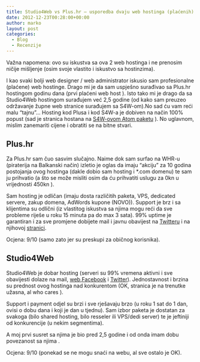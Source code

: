 ```yaml
---
title: Studio4Web vs Plus.hr – usporedba dvaju web hostinga (plaćenih)
date: 2012-12-23T00:28:00+00:00
author: marko
layout: post
categories:
  - Blog
  - Recenzije
---
```

Važna napomena: ovo su iskustva sa ova 2 web hostinga i ne prenosim ničije mišljenje (osim svoje vlastito i iskustvo sa hostinzima).

I kao svaki bolji web designer / web administrator iskusio sam profesionalne (plaćene) web hostinge. Drago mi je da sam uspješno surađivao sa Plus.hr hostingom godinu dana (prvi plaćeni web host ). Isto tako mi je drago da sa Studio4Web hostingom surađujem već 2,5 godine (od kako sam preuzeo održavanje župne web stranice surađujem sa S4W-om).<a name='more'></a>No sad ću vam reći malu “tajnu”… Hosting kod Plusa i kod S4W-a je dobiven na način 100% popust (sad je stranica hostana na <a href="http://www.studio4web.com/hosting.php" target="_blank" rel="noopener noreferrer">S4W-ovom Atom paketu</a> ). No uglavnom, mislim zanemariti cijene i obratiti se na bitne stvari.

## Plus.hr

Za Plus.hr sam čuo sasvim slučajno. Naime dok sam surfao na WHR-u (piraterija na Balkanski način) izletio je oglas da imaju “akciju” za 10 godina postojanja ovog hostinga (dakle dobio sam hosting i *.com domenu) te sam ju prihvatio (a što se može misliti osim da ću prihvatiti uslugu za 0kn u vrijednosti 450kn ).

Sam hosting je odličan (imaju dosta različitih paketa, VPS, dedicated servere, zakup domena, AdWords kupone (NOVO)). Support je brz i sa klijentima su odlični (iz vlastitog iskustva sa njima mogu reći da sve probleme riješe u roku 15 minuta pa do max 3 sata). 99% uptime je garantiran i za sve promjene dobijete mail i javnu obavijest na <a href="https://twitter.com/PlusHostingHr" target="_blank" rel="noopener noreferrer">Twitteru</a> i na njihovoj <a href="http://www.plus.hr/support/novosti/" target="_blank" rel="noopener noreferrer">stranici</a>.

Ocjena: 9/10 (samo zato jer su preskupi za običnog korisnika).

## Studio4Web

Studio4Web je dobar hosting (serveri su 99% vremena aktivni i sve obavijesti dolaze na mail, <a href="http://www.studio4web.com/" target="_blank" rel="noopener noreferrer">web</a>,<a href="https://www.facebook.com/Studio4web" target="_blank" rel="noopener noreferrer">Facebook</a> i <a href="https://twitter.com/studio4web" target="_blank" rel="noopener noreferrer">Twitter</a>). Jednostavnost i brzina su prednost ovog hostinga nad konkurentom (OK, stranica je na trenutke užasna, al who cares ).

Support i payment odjel su brzi i sve rješavaju brzo (u roku 1 sat do 1 dan, ovisi o dobu dana i koji je dan u tjednu). Sam izbor paketa je dostatan za svakoga (bilo shared hosting, bilo resseler ili VPS/dedi server) te je jeftiniji od konkurencije (u nekim segmentima).

A moj prvi susret sa njima je bio pred 2,5 godine i od onda imam dobu povezanost sa njima .

Ocjena: 9/10 (ponekad se ne mogu snaći na webu, al sve ostalo je OK).